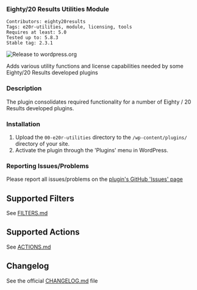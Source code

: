 ### Eighty/20 Results Utilities Module
`Contributors: eighty20results` <br />
`Tags: e20r-utilities, module, licensing, tools` <br />
`Requires at least: 5.0` <br />
`Tested up to: 5.8.3` <br />
`Stable tag: 2.3.1` <br />

![Release to wordpress.org](https://github.com/eighty20results/Utilities/workflows/Release%20to%20wordpress.org/badge.svg?branch=main)

Adds various utility functions and license capabilities needed by some Eighty/20 Results developed plugins

### Description
The plugin consolidates required functionality for a number of Eighty / 20 Results developed plugins.

### Installation

1. Upload the `00-e20r-utilities` directory to the `/wp-content/plugins/` directory of your site.
1. Activate the plugin through the 'Plugins' menu in WordPress.

### Reporting Issues/Problems
Please report all issues/problems on the [plugin's GitHub 'Issues' page](https://github.com/eighty20results/Utilities/issues)

## Supported Filters
See [FILTERS.md](https://github.com/eighty20results.com/Utilities/docs/FILTERS.md)

## Supported Actions
See [ACTIONS.md](https://github.com/eighty20results.com/Utilities/docs/ACTIONS.md)

## Changelog
See the official [CHANGELOG.md](https://github.com/eighty20results.com/Utilities/CHANGELOG.md) file
